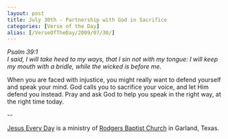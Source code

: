 ```yaml
---
layout: post
title: July 30th - Partnership with God in Sacrifice
categories: [Verse of the Day]
alias: [/VerseOfTheDay/2009/07/30/]
---
```


_Psalm 39:1  
I said, I will take heed to my ways, that I sin not with my tongue:
I will keep my mouth with a bridle, while the wicked is before me._

When you are faced with injustice, you might really want to defend
yourself and speak your mind. God calls you to sacrifice your voice,
and let Him defend you instead. Pray and ask God to help you speak in
the right way, at the right time today.

 --

<a href=http://jesuseveryday.net>Jesus Every Day</a> is a ministry of <a href=http://rodgersbaptist.net>Rodgers Baptist Church</a> in Garland, Texas.
